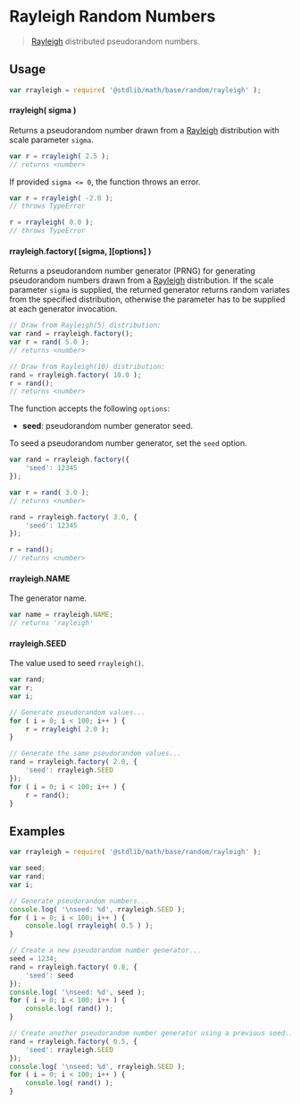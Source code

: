 Rayleigh Random Numbers
===

> [Rayleigh][rayleigh] distributed pseudorandom numbers.


<!-- <usage> -->

## Usage

``` javascript
var rrayleigh = require( '@stdlib/math/base/random/rayleigh' );
```

#### rrayleigh( sigma )

Returns a pseudorandom number drawn from a [Rayleigh][rayleigh] distribution with scale parameter `sigma`.

``` javascript
var r = rrayleigh( 2.5 );
// returns <number>
```

If provided `sigma <= 0`, the function throws an error.

``` javascript
var r = rrayleigh( -2.0 );
// throws TypeError

r = rrayleigh( 0.0 );
// throws TypeError
```

#### rrayleigh.factory( \[sigma, \]\[options\] )

Returns a pseudorandom number generator (PRNG) for generating pseudorandom numbers drawn from a [Rayleigh][rayleigh] distribution. If the scale parameter `sigma` is supplied, the returned generator returns random variates from the specified distribution, otherwise the parameter has to be supplied at each generator invocation.

``` javascript
// Draw from Rayleigh(5) distribution:
var rand = rrayleigh.factory();
var r = rand( 5.0 );
// returns <number>

// Draw from Rayleigh(10) distribution:
rand = rrayleigh.factory( 10.0 );
r = rand();
// returns <number>
```

The function accepts the following `options`:

* __seed__: pseudorandom number generator seed.

To seed a pseudorandom number generator, set the `seed` option.

``` javascript
var rand = rrayleigh.factory({
    'seed': 12345
});

var r = rand( 3.0 );
// returns <number>

rand = rrayleigh.factory( 3.0, {
    'seed': 12345
});

r = rand();
// returns <number>
```

#### rrayleigh.NAME

The generator name.

``` javascript
var name = rrayleigh.NAME;
// returns 'rayleigh'
```

#### rrayleigh.SEED

The value used to seed `rrayleigh()`.

``` javascript
var rand;
var r;
var i;

// Generate pseudorandom values...
for ( i = 0; i < 100; i++ ) {
    r = rrayleigh( 2.0 );
}

// Generate the same pseudorandom values...
rand = rrayleigh.factory( 2.0, {
    'seed': rrayleigh.SEED
});
for ( i = 0; i < 100; i++ ) {
    r = rand();
}
```

<!-- </usage> -->


<!-- <examples> -->

## Examples

``` javascript
var rrayleigh = require( '@stdlib/math/base/random/rayleigh' );

var seed;
var rand;
var i;

// Generate pseudorandom numbers...
console.log( '\nseed: %d', rrayleigh.SEED );
for ( i = 0; i < 100; i++ ) {
    console.log( rrayleigh( 0.5 ) );
}

// Create a new pseudorandom number generator...
seed = 1234;
rand = rrayleigh.factory( 0.8, {
    'seed': seed
});
console.log( '\nseed: %d', seed );
for ( i = 0; i < 100; i++ ) {
    console.log( rand() );
}

// Create another pseudorandom number generator using a previous seed...
rand = rrayleigh.factory( 0.5, {
    'seed': rrayleigh.SEED
});
console.log( '\nseed: %d', rrayleigh.SEED );
for ( i = 0; i < 100; i++ ) {
    console.log( rand() );
}
```

<!-- </examples> -->


<!-- <links> -->

[rayleigh]: https://en.wikipedia.org/wiki/Rayleigh_distribution

<!-- </links> -->
